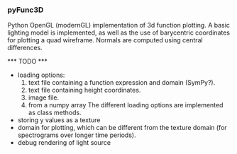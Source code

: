 ### pyFunc3D ###
Python OpenGL (modernGL) implementation of 3d function plotting. A basic lighting model
is implemented, as well as the use of barycentric coordinates for plotting a quad 
wireframe. Normals are computed using central differences.

*** TODO ***
* loading options:
    1. text file containing a function expression and domain (SymPy?).
    2. text file containing height coordinates.
    3. image file.
    4. from a numpy array
    The different loading options are implemented as class methods.
* storing y values as a texture
* domain for plotting, which can be different from the texture domain (for spectrograms
  over longer time periods).
* debug rendering of light source



